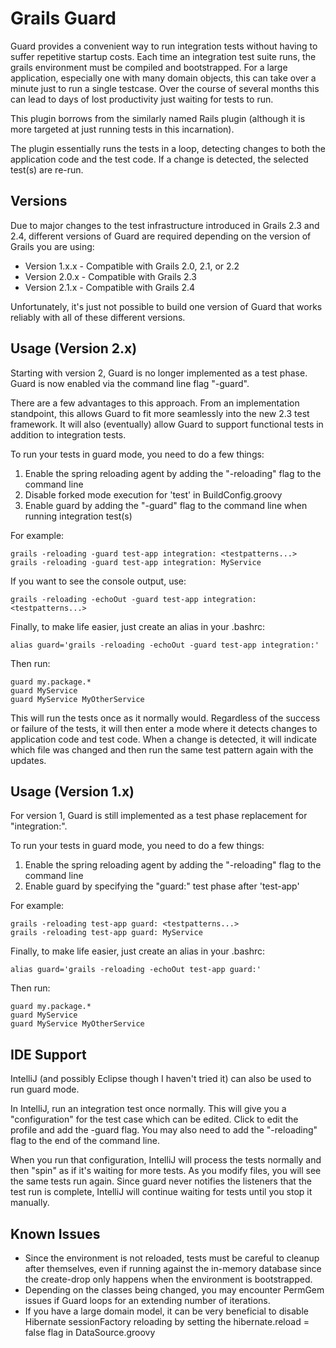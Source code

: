 Grails Guard
=======================
Guard provides a convenient way to run integration tests without having to suffer repetitive startup costs. Each time an
integration test suite runs, the grails environment must be compiled and bootstrapped. For a large application, especially one with many domain objects, this
can take over a minute just to run a single testcase. Over the course of several months this can lead to days of lost productivity just waiting
for tests to run. 

This plugin borrows from the similarly named Rails plugin (although it is more targeted at just running tests in this incarnation).

The plugin essentially runs the tests in a loop, detecting changes to both the application code and the test code. If a change is detected, 
the selected test(s) are re-run. 

Versions
--------
Due to major changes to the test infrastructure introduced in Grails 2.3 and 2.4, different versions of Guard are required depending on 
the version of Grails you are using:

* Version 1.x.x - Compatible with Grails 2.0, 2.1, or 2.2
* Version 2.0.x - Compatible with Grails 2.3
* Version 2.1.x - Compatible with Grails 2.4 

Unfortunately, it's just not possible to build one version of Guard that works reliably with all of these different versions.

Usage (Version 2.x) 
-----------------      
Starting with version 2, Guard is no longer implemented as a test phase. Guard is now enabled via the command line flag "-guard". 

There are a few advantages to this approach. From an implementation standpoint, this allows Guard to fit more seamlessly into the new 2.3 test
framework. It will also (eventually) allow Guard to support functional tests in addition to integration tests.

To run your tests in guard mode, you need to do a few things:

1. Enable the spring reloading agent by adding the "-reloading" flag to the command line
2. Disable forked mode execution for 'test' in BuildConfig.groovy 
3. Enable guard by adding the "-guard" flag to the command line when running integration test(s)

For example:

    grails -reloading -guard test-app integration: <testpatterns...>
    grails -reloading -guard test-app integration: MyService

If you want to see the console output, use:

    grails -reloading -echoOut -guard test-app integration: <testpatterns...>

Finally, to make life easier, just create an alias in your .bashrc:

    alias guard='grails -reloading -echoOut -guard test-app integration:'

Then run:

    guard my.package.*
    guard MyService
    guard MyService MyOtherService

This will run the tests once as it normally would. Regardless of the success or failure of the tests, it will then enter 
a mode where it detects changes to application code and test code.  When a change is detected, it will indicate which file was changed
and then run the same test pattern again with the updates.

Usage (Version 1.x)
-----------------
For version 1, Guard is still implemented as a test phase replacement for "integration:".

To run your tests in guard mode, you need to do a few things:

1. Enable the spring reloading agent by adding the "-reloading" flag to the command line
2. Enable guard by specifying the "guard:" test phase after 'test-app'

For example:

    grails -reloading test-app guard: <testpatterns...>
    grails -reloading test-app guard: MyService

Finally, to make life easier, just create an alias in your .bashrc:

    alias guard='grails -reloading -echoOut test-app guard:'

Then run:

    guard my.package.*
    guard MyService
    guard MyService MyOtherService

IDE Support
-----------
IntelliJ (and possibly Eclipse though I haven't tried it) can also be used to run guard mode.

In IntelliJ, run an integration test once normally. This will give you a "configuration" for the test case which can be edited.
Click to edit the profile and add the -guard flag. You may also need to add the "-reloading" flag to the end of the command line.

When you run that configuration, IntelliJ will process the tests normally and then "spin" as if it's waiting for more tests. As you modify files,
you will see the same tests run again. Since guard never notifies the listeners that the test run is complete, IntelliJ will continue waiting for
tests until you stop it manually.

Known Issues
------------
* Since the environment is not reloaded, tests must be careful to cleanup after themselves, even if running against the in-memory database since the create-drop
only happens when the environment is bootstrapped.
* Depending on the classes being changed, you may encounter PermGem issues if Guard loops for an extending number of iterations.
* If you have a large domain model, it can be very beneficial to disable Hibernate sessionFactory reloading by setting the hibernate.reload = false flag in DataSource.groovy
